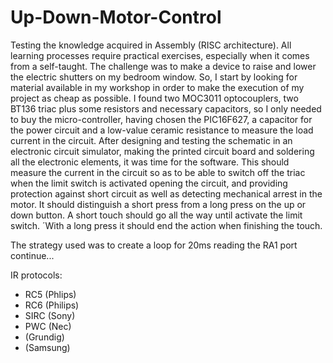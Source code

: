 # Up-Down-Motor-Control

Testing the knowledge acquired in Assembly (RISC architecture).
All learning processes require practical exercises, especially when it comes from a self-taught.
The challenge was to make a device to raise and lower the electric shutters on my bedroom window. So, I start by looking for material available in my workshop in order to make the execution of my project as cheap as possible. I found two MOC3011 optocouplers, two BT136 triac plus some resistors and necessary capacitors, so I only needed to buy the micro-controller, having chosen the PIC16F627, a capacitor for the power circuit and a low-value ceramic resistance to measure the load current in the circuit. 
After designing and testing the schematic in an electronic circuit simulator, making the printed circuit board and soldering all the electronic elements, it was time for the software.
This should measure the current in the circuit so as to be able to switch off the triac when the limit switch is activated opening the circuit, and providing protection against short circuit as well as detecting mechanical arrest in the motor.
It should distinguish a short press from a long press on the up or down button. A short touch should go all the way until activate the limit switch. ´With a long press it should end the action when finishing the touch. 

The strategy used was to create a loop for 20ms reading the RA1 port 
continue...

IR protocols:
   - RC5  (Phlips)
   - RC6  (Philips)
   - SIRC (Sony)
   - PWC  (Nec)
   - (Grundig)
   - (Samsung) 
